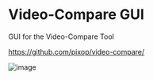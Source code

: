 # Video-Compare GUI
GUI for the Video-Compare Tool

https://github.com/pixop/video-compare/


![image](https://user-images.githubusercontent.com/10427286/198753508-aa5fe4c2-f415-4e01-9a5a-85dec0f00be4.png)

